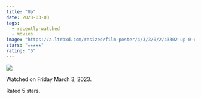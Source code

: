 ```yaml
---
title: "Up"
date: 2023-03-03
tags:
  - recently-watched
  - movies
image: "https://a.ltrbxd.com/resized/film-poster/4/3/3/0/2/43302-up-0-600-0-900-crop.jpg?v=eac6a19a4c"
stars: "★★★★★"
rating: "5"
---
```


<div class="letterboxd-movie-data-content">
   <p><img src="https://a.ltrbxd.com/resized/film-poster/4/3/3/0/2/43302-up-0-600-0-900-crop.jpg?v=eac6a19a4c"/></p> <p>Watched on Friday March 3, 2023.</p> 
  <p>Rated 5 stars.<p>
  <div class="float-clear"></div>
</div>
